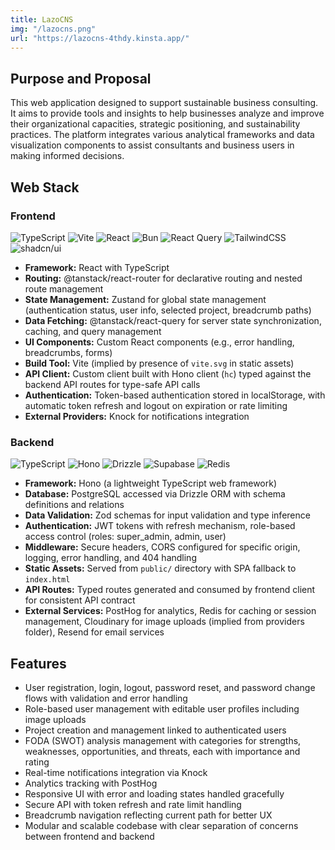 ```yaml
---
title: LazoCNS
img: "/lazocns.png"
url: "https://lazocns-4thdy.kinsta.app/"
---
```


## Purpose and Proposal

This web application designed to support sustainable business consulting. It aims to provide tools and insights to help
businesses analyze and improve their organizational capacities, strategic positioning, and sustainability practices. The platform
integrates various analytical frameworks and data visualization components to assist consultants and business users in making informed
decisions.

## Web Stack

### Frontend

![TypeScript](https://img.shields.io/badge/typescript-%23007ACC.svg?style=flat&logo=typescript&logoColor=white) ![Vite](https://img.shields.io/badge/Vite-646CFF?logo=vite&logoColor=fff) ![React](https://img.shields.io/badge/react-%2320232a.svg?style=flat&logo=react&logoColor=%2361DAFB) ![Bun](https://img.shields.io/badge/Bun-%23000000.svg?style=flat&logo=bun&logoColor=white) ![React Query](https://img.shields.io/badge/React%20Query-FF4154?logo=reactquery&logoColor=fff) ![TailwindCSS](https://img.shields.io/badge/tailwindcss-%2338B2AC.svg?style=flat&logo=tailwind-css&logoColor=white) ![shadcn/ui](https://img.shields.io/badge/shadcn%2Fui-000?logo=shadcnui&logoColor=fff)

- **Framework:** React with TypeScript
- **Routing:** @tanstack/react-router for declarative routing and nested route management
- **State Management:** Zustand for global state management (authentication status, user info, selected project, breadcrumb paths)
- **Data Fetching:** @tanstack/react-query for server state synchronization, caching, and query management
- **UI Components:** Custom React components (e.g., error handling, breadcrumbs, forms)
- **Build Tool:** Vite (implied by presence of `vite.svg` in static assets)
- **API Client:** Custom client built with Hono client (`hc`) typed against the backend API routes for type-safe API calls
- **Authentication:** Token-based authentication stored in localStorage, with automatic token refresh and logout on expiration or rate
  limiting
- **External Providers:** Knock for notifications integration

### Backend

![TypeScript](https://img.shields.io/badge/typescript-%23007ACC.svg?style=flat&logo=typescript&logoColor=white) ![Hono](https://img.shields.io/badge/Hono-E36002?logo=hono&logoColor=fff) ![Drizzle](https://img.shields.io/badge/Drizzle-C5F74F?logo=drizzle&logoColor=000) ![Supabase](https://img.shields.io/badge/Supabase-3FCF8E?logo=supabase&logoColor=fff) ![Redis](https://img.shields.io/badge/Redis-%23DD0031.svg?logo=redis&logoColor=white)

- **Framework:** Hono (a lightweight TypeScript web framework)
- **Database:** PostgreSQL accessed via Drizzle ORM with schema definitions and relations
- **Data Validation:** Zod schemas for input validation and type inference
- **Authentication:** JWT tokens with refresh mechanism, role-based access control (roles: super_admin, admin, user)
- **Middleware:** Secure headers, CORS configured for specific origin, logging, error handling, and 404 handling
- **Static Assets:** Served from `public/` directory with SPA fallback to `index.html`
- **API Routes:** Typed routes generated and consumed by frontend client for consistent API contract
- **External Services:** PostHog for analytics, Redis for caching or session management, Cloudinary for image uploads (implied from
  providers folder), Resend for email services

## Features

- User registration, login, logout, password reset, and password change flows with validation and error handling
- Role-based user management with editable user profiles including image uploads
- Project creation and management linked to authenticated users
- FODA (SWOT) analysis management with categories for strengths, weaknesses, opportunities, and threats, each with importance and
  rating
- Real-time notifications integration via Knock
- Analytics tracking with PostHog
- Responsive UI with error and loading states handled gracefully
- Secure API with token refresh and rate limit handling
- Breadcrumb navigation reflecting current path for better UX
- Modular and scalable codebase with clear separation of concerns between frontend and backend
